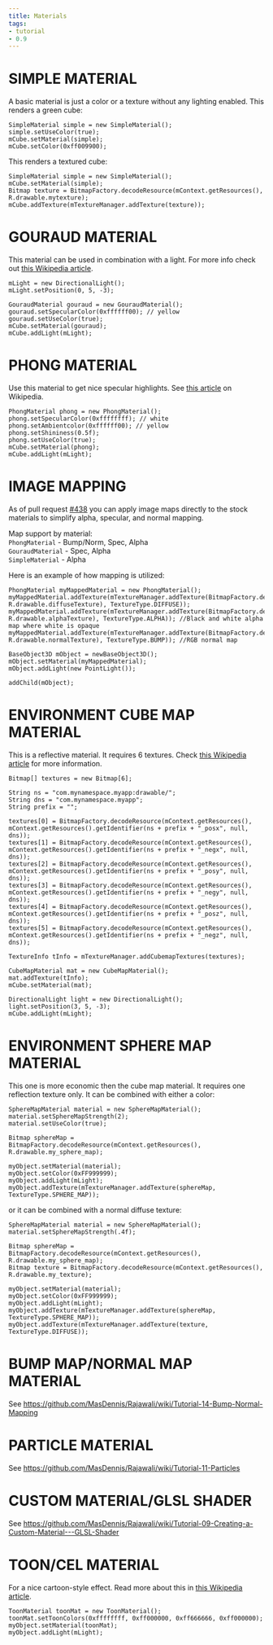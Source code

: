 ```yaml
---
title: Materials
tags:
- tutorial
- 0.9
---
```

# SIMPLE MATERIAL
A basic material is just a color or a texture without any lighting enabled. This renders a green cube:
```
SimpleMaterial simple = new SimpleMaterial();
simple.setUseColor(true);
mCube.setMaterial(simple);
mCube.setColor(0xff009900);
```
This renders a textured cube:
```
SimpleMaterial simple = new SimpleMaterial();
mCube.setMaterial(simple);
Bitmap texture = BitmapFactory.decodeResource(mContext.getResources(), R.drawable.mytexture);
mCube.addTexture(mTextureManager.addTexture(texture));
```

# GOURAUD MATERIAL
This material can be used in combination with a light. For more info check out [this Wikipedia article](http://en.wikipedia.org/wiki/Gouraud_shading).
```
mLight = new DirectionalLight();
mLight.setPosition(0, 5, -3);

GouraudMaterial gouraud = new GouraudMaterial();
gouraud.setSpecularColor(0xffffff00); // yellow
gouraud.setUseColor(true);
mCube.setMaterial(gouraud);
mCube.addLight(mLight);
```

# PHONG MATERIAL
Use this material to get nice specular highlights. See [this article](http://en.wikipedia.org/wiki/Phong_shading) on Wikipedia.
```
PhongMaterial phong = new PhongMaterial();
phong.setSpecularColor(0xffffffff); // white
phong.setAmbientcolor(0xffffff00); // yellow
phong.setShininess(0.5f);
phong.setUseColor(true);
mCube.setMaterial(phong);
mCube.addLight(mLight);
```

# IMAGE MAPPING
As of pull request [#438](https://github.com/MasDennis/Rajawali/pull/438) you can apply image maps directly to the stock materials to simplify alpha, specular, and normal mapping.

Map support by material:<br/>
`PhongMaterial` - Bump/Norm, Spec, Alpha<br/>
`GouraudMaterial` - Spec, Alpha<br/>
`SimpleMaterial` - Alpha<br/>

Here is an example of how mapping is utilized:
```
PhongMaterial myMappedMaterial = new PhongMaterial();
myMappedMaterial.addTexture(mTextureManager.addTexture(BitmapFactory.decodeResource(mContext.getResources(), R.drawable.diffuseTexture), TextureType.DIFFUSE));
myMappedMaterial.addTexture(mTextureManager.addTexture(BitmapFactory.decodeResource(mContext.getResources(), R.drawable.alphaTexture), TextureType.ALPHA)); //Black and white alpha map where white is opaque
myMappedMaterial.addTexture(mTextureManager.addTexture(BitmapFactory.decodeResource(mContext.getResources(), R.drawable.normalTexture), TextureType.BUMP)); //RGB normal map

BaseObject3D mObject = newBaseObject3D();
mObject.setMaterial(myMappedMaterial);
mObject.addLight(new PointLight());

addChild(mObject);
```

# ENVIRONMENT CUBE MAP MATERIAL
This is a reflective material. It requires 6 textures. Check [this Wikipedia article](http://en.wikipedia.org/wiki/Reflection_mapping) for more information.
```
Bitmap[] textures = new Bitmap[6];

String ns = "com.mynamespace.myapp:drawable/";
String dns = "com.mynamespace.myapp";
String prefix = "";

textures[0] = BitmapFactory.decodeResource(mContext.getResources(), mContext.getResources().getIdentifier(ns + prefix + "_posx", null, dns));
textures[1] = BitmapFactory.decodeResource(mContext.getResources(), mContext.getResources().getIdentifier(ns + prefix + "_negx", null, dns));
textures[2] = BitmapFactory.decodeResource(mContext.getResources(), mContext.getResources().getIdentifier(ns + prefix + "_posy", null, dns));
textures[3] = BitmapFactory.decodeResource(mContext.getResources(), mContext.getResources().getIdentifier(ns + prefix + "_negy", null, dns));
textures[4] = BitmapFactory.decodeResource(mContext.getResources(), mContext.getResources().getIdentifier(ns + prefix + "_posz", null, dns));
textures[5] = BitmapFactory.decodeResource(mContext.getResources(), mContext.getResources().getIdentifier(ns + prefix + "_negz", null, dns));

TextureInfo tInfo = mTextureManager.addCubemapTextures(textures);

CubeMapMaterial mat = new CubeMapMaterial();
mat.addTexture(tInfo);
mCube.setMaterial(mat);

DirectionalLight light = new DirectionalLight();
light.setPosition(3, 5, -3);
mCube.addLight(mLight);
```
# ENVIRONMENT SPHERE MAP MATERIAL
This one is more economic then the cube map material. It requires one reflection texture only.
It can be combined with either a color:
```
SphereMapMaterial material = new SphereMapMaterial();
material.setSphereMapStrength(2);
material.setUseColor(true);

Bitmap sphereMap = BitmapFactory.decodeResource(mContext.getResources(), R.drawable.my_sphere_map);

myObject.setMaterial(material);
myObject.setColor(0xFF999999);
myObject.addLight(mLight);
myObject.addTexture(mTextureManager.addTexture(sphereMap, TextureType.SPHERE_MAP));
```
or it can be combined with a normal diffuse texture:
```
SphereMapMaterial material = new SphereMapMaterial();
material.setSphereMapStrength(.4f);

Bitmap sphereMap = BitmapFactory.decodeResource(mContext.getResources(), R.drawable.my_sphere_map);
Bitmap texture = BitmapFactory.decodeResource(mContext.getResources(), R.drawable.my_texture);

myObject.setMaterial(material);
myObject.setColor(0xFF999999);
myObject.addLight(mLight);
myObject.addTexture(mTextureManager.addTexture(sphereMap, TextureType.SPHERE_MAP));
myObject.addTexture(mTextureManager.addTexture(texture, TextureType.DIFFUSE));
```
# BUMP MAP/NORMAL MAP MATERIAL
See https://github.com/MasDennis/Rajawali/wiki/Tutorial-14-Bump-Normal-Mapping

# PARTICLE MATERIAL
See https://github.com/MasDennis/Rajawali/wiki/Tutorial-11-Particles

# CUSTOM MATERIAL/GLSL SHADER
See https://github.com/MasDennis/Rajawali/wiki/Tutorial-09-Creating-a-Custom-Material---GLSL-Shader

# TOON/CEL MATERIAL
For a nice cartoon-style effect. Read more about this in [this Wikipedia article](http://en.wikipedia.org/wiki/Cel-shaded_animation).

```
ToonMaterial toonMat = new ToonMaterial();
toonMat.setToonColors(0xffffffff, 0xff000000, 0xff666666, 0xff000000);
myObject.setMaterial(toonMat);
myObject.addLight(mLight);
```
